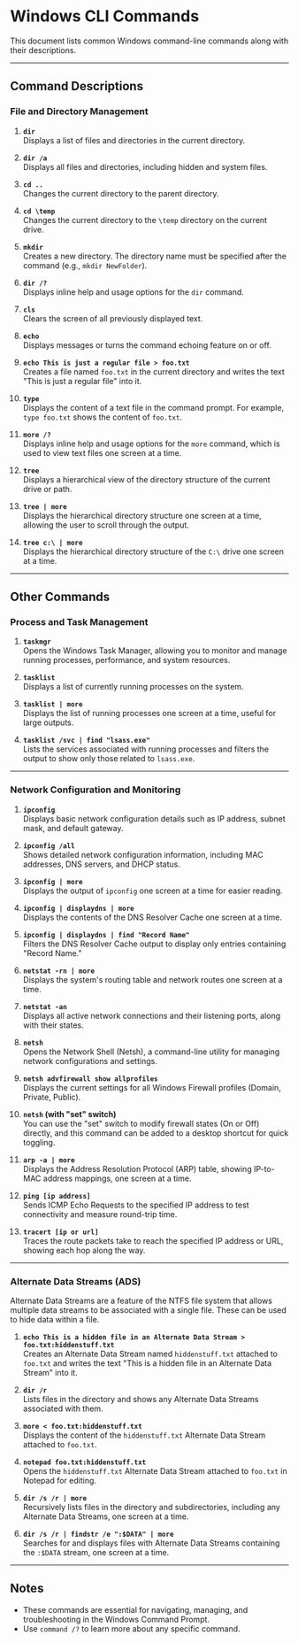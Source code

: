 # Windows CLI Commands

This document lists common Windows command-line commands along with their descriptions.

---

## Command Descriptions

### File and Directory Management

1. **`dir`**  
   Displays a list of files and directories in the current directory.

2. **`dir /a`**  
   Displays all files and directories, including hidden and system files.

3. **`cd ..`**  
   Changes the current directory to the parent directory.

4. **`cd \temp`**  
   Changes the current directory to the `\temp` directory on the current drive.

5. **`mkdir`**  
   Creates a new directory. The directory name must be specified after the command (e.g., `mkdir NewFolder`).

6. **`dir /?`**  
   Displays inline help and usage options for the `dir` command.

7. **`cls`**  
   Clears the screen of all previously displayed text.

8. **`echo`**  
   Displays messages or turns the command echoing feature on or off.

9. **`echo This is just a regular file > foo.txt`**  
   Creates a file named `foo.txt` in the current directory and writes the text "This is just a regular file" into it.

10. **`type`**  
    Displays the content of a text file in the command prompt. For example, `type foo.txt` shows the content of `foo.txt`.

11. **`more /?`**  
    Displays inline help and usage options for the `more` command, which is used to view text files one screen at a time.

12. **`tree`**  
    Displays a hierarchical view of the directory structure of the current drive or path.

13. **`tree | more`**  
    Displays the hierarchical directory structure one screen at a time, allowing the user to scroll through the output.

14. **`tree c:\ | more`**  
    Displays the hierarchical directory structure of the `C:\` drive one screen at a time.

---

## Other Commands

### Process and Task Management

1. **`taskmgr`**  
   Opens the Windows Task Manager, allowing you to monitor and manage running processes, performance, and system resources.

2. **`tasklist`**  
   Displays a list of currently running processes on the system.

3. **`tasklist | more`**  
   Displays the list of running processes one screen at a time, useful for large outputs.

4. **`tasklist /svc | find "lsass.exe"`**  
   Lists the services associated with running processes and filters the output to show only those related to `lsass.exe`.

---

### Network Configuration and Monitoring

1. **`ipconfig`**  
   Displays basic network configuration details such as IP address, subnet mask, and default gateway.

2. **`ipconfig /all`**  
   Shows detailed network configuration information, including MAC addresses, DNS servers, and DHCP status.

3. **`ipconfig | more`**  
   Displays the output of `ipconfig` one screen at a time for easier reading.

4. **`ipconfig | displaydns | more`**  
   Displays the contents of the DNS Resolver Cache one screen at a time.

5. **`ipconfig | displaydns | find "Record Name"`**  
   Filters the DNS Resolver Cache output to display only entries containing "Record Name."

6. **`netstat -rn | more`**  
   Displays the system's routing table and network routes one screen at a time.

7. **`netstat -an`**  
   Displays all active network connections and their listening ports, along with their states.

8. **`netsh`**  
   Opens the Network Shell (Netsh), a command-line utility for managing network configurations and settings.

9. **`netsh advfirewall show allprofiles`**  
   Displays the current settings for all Windows Firewall profiles (Domain, Private, Public).

10. **`netsh` (with "set" switch)**  
    You can use the "set" switch to modify firewall states (On or Off) directly, and this command can be added to a desktop shortcut for quick toggling.

11. **`arp -a | more`**  
    Displays the Address Resolution Protocol (ARP) table, showing IP-to-MAC address mappings, one screen at a time.

12. **`ping [ip address]`**  
    Sends ICMP Echo Requests to the specified IP address to test connectivity and measure round-trip time.

13. **`tracert [ip or url]`**  
    Traces the route packets take to reach the specified IP address or URL, showing each hop along the way.

---

### Alternate Data Streams (ADS)

Alternate Data Streams are a feature of the NTFS file system that allows multiple data streams to be associated with a single file. These can be used to hide data within a file.

1. **`echo This is a hidden file in an Alternate Data Stream > foo.txt:hiddenstuff.txt`**  
   Creates an Alternate Data Stream named `hiddenstuff.txt` attached to `foo.txt` and writes the text "This is a hidden file in an Alternate Data Stream" into it.

2. **`dir /r`**  
   Lists files in the directory and shows any Alternate Data Streams associated with them.

3. **`more < foo.txt:hiddenstuff.txt`**  
   Displays the content of the `hiddenstuff.txt` Alternate Data Stream attached to `foo.txt`.

4. **`notepad foo.txt:hiddenstuff.txt`**  
   Opens the `hiddenstuff.txt` Alternate Data Stream attached to `foo.txt` in Notepad for editing.

5. **`dir /s /r | more`**  
   Recursively lists files in the directory and subdirectories, including any Alternate Data Streams, one screen at a time.

6. **`dir /s /r | findstr /e ":$DATA" | more`**  
   Searches for and displays files with Alternate Data Streams containing the `:$DATA` stream, one screen at a time.

---

## Notes

- These commands are essential for navigating, managing, and troubleshooting in the Windows Command Prompt.
- Use `command /?` to learn more about any specific command.
